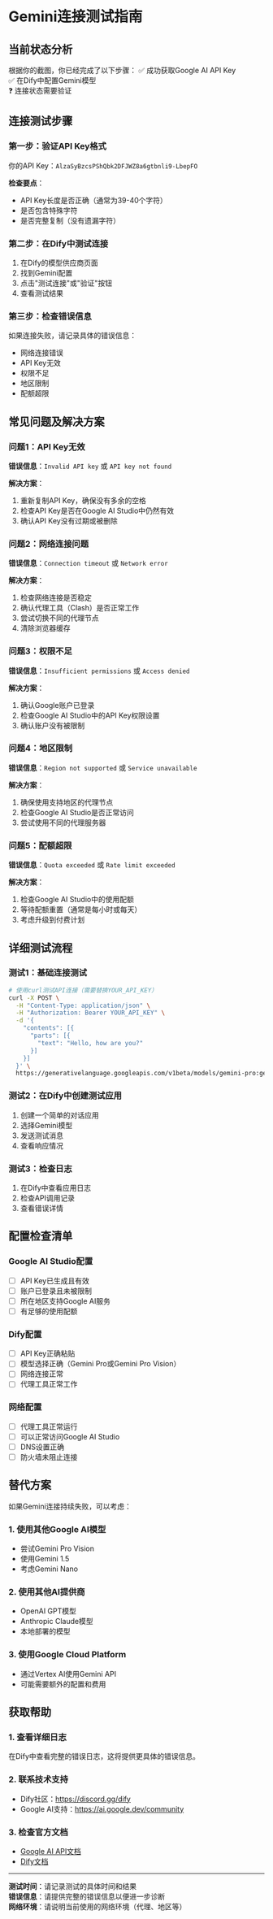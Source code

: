 # Gemini连接测试指南

## 当前状态分析

根据你的截图，你已经完成了以下步骤：
✅ 成功获取Google AI API Key  
✅ 在Dify中配置Gemini模型  
❓ 连接状态需要验证

## 连接测试步骤

### 第一步：验证API Key格式
你的API Key：`AlzaSyBzcsPShQbk2DFJWZ8a6gtbnli9-LbepFO`

**检查要点**：
- API Key长度是否正确（通常为39-40个字符）
- 是否包含特殊字符
- 是否完整复制（没有遗漏字符）

### 第二步：在Dify中测试连接
1. 在Dify的模型供应商页面
2. 找到Gemini配置
3. 点击"测试连接"或"验证"按钮
4. 查看测试结果

### 第三步：检查错误信息
如果连接失败，请记录具体的错误信息：
- 网络连接错误
- API Key无效
- 权限不足
- 地区限制
- 配额超限

## 常见问题及解决方案

### 问题1：API Key无效
**错误信息**：`Invalid API key` 或 `API key not found`

**解决方案**：
1. 重新复制API Key，确保没有多余的空格
2. 检查API Key是否在Google AI Studio中仍然有效
3. 确认API Key没有过期或被删除

### 问题2：网络连接问题
**错误信息**：`Connection timeout` 或 `Network error`

**解决方案**：
1. 检查网络连接是否稳定
2. 确认代理工具（Clash）是否正常工作
3. 尝试切换不同的代理节点
4. 清除浏览器缓存

### 问题3：权限不足
**错误信息**：`Insufficient permissions` 或 `Access denied`

**解决方案**：
1. 确认Google账户已登录
2. 检查Google AI Studio中的API Key权限设置
3. 确认账户没有被限制

### 问题4：地区限制
**错误信息**：`Region not supported` 或 `Service unavailable`

**解决方案**：
1. 确保使用支持地区的代理节点
2. 检查Google AI Studio是否正常访问
3. 尝试使用不同的代理服务器

### 问题5：配额超限
**错误信息**：`Quota exceeded` 或 `Rate limit exceeded`

**解决方案**：
1. 检查Google AI Studio中的使用配额
2. 等待配额重置（通常是每小时或每天）
3. 考虑升级到付费计划

## 详细测试流程

### 测试1：基础连接测试
```bash
# 使用curl测试API连接（需要替换YOUR_API_KEY）
curl -X POST \
  -H "Content-Type: application/json" \
  -H "Authorization: Bearer YOUR_API_KEY" \
  -d '{
    "contents": [{
      "parts": [{
        "text": "Hello, how are you?"
      }]
    }]
  }' \
  https://generativelanguage.googleapis.com/v1beta/models/gemini-pro:generateContent
```

### 测试2：在Dify中创建测试应用
1. 创建一个简单的对话应用
2. 选择Gemini模型
3. 发送测试消息
4. 查看响应情况

### 测试3：检查日志
1. 在Dify中查看应用日志
2. 检查API调用记录
3. 查看错误详情

## 配置检查清单

### Google AI Studio配置
- [ ] API Key已生成且有效
- [ ] 账户已登录且未被限制
- [ ] 所在地区支持Google AI服务
- [ ] 有足够的使用配额

### Dify配置
- [ ] API Key正确粘贴
- [ ] 模型选择正确（Gemini Pro或Gemini Pro Vision）
- [ ] 网络连接正常
- [ ] 代理工具正常工作

### 网络配置
- [ ] 代理工具正常运行
- [ ] 可以正常访问Google AI Studio
- [ ] DNS设置正确
- [ ] 防火墙未阻止连接

## 替代方案

如果Gemini连接持续失败，可以考虑：

### 1. 使用其他Google AI模型
- 尝试Gemini Pro Vision
- 使用Gemini 1.5
- 考虑Gemini Nano

### 2. 使用其他AI提供商
- OpenAI GPT模型
- Anthropic Claude模型
- 本地部署的模型

### 3. 使用Google Cloud Platform
- 通过Vertex AI使用Gemini API
- 可能需要额外的配置和费用

## 获取帮助

### 1. 查看详细日志
在Dify中查看完整的错误日志，这将提供更具体的错误信息。

### 2. 联系技术支持
- Dify社区：https://discord.gg/dify
- Google AI支持：https://ai.google.dev/community

### 3. 检查官方文档
- [Google AI API文档](https://ai.google.dev/docs)
- [Dify文档](https://docs.dify.ai/)

---

**测试时间**：请记录测试的具体时间和结果  
**错误信息**：请提供完整的错误信息以便进一步诊断  
**网络环境**：请说明当前使用的网络环境（代理、地区等） 